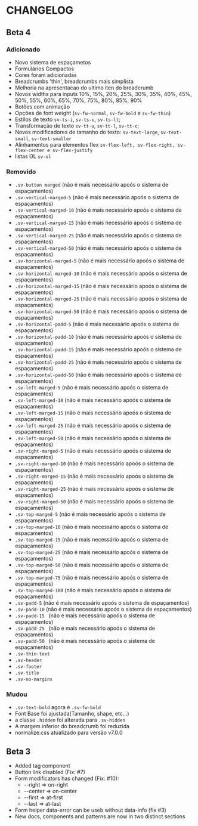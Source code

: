 # CHANGELOG

## Beta 4

### Adicionado
  - Novo sistema de espaçametos
  - Formulários Compactos
  - Cores foram adicionadas
  - Breadcrumbs 'thin', breadcrumbs mais simplista
  - Melhoria na apresentacao do ultimo iten do breadcrumb
  - Novos widths para inputs 10%, 15%, 20%, 25%, 30%, 35%, 40%, 45%, 50%, 55%, 60%, 65%, 70%, 75%, 80%, 85%, 90%
  - Botões com animação
  - Opções de font weight (`sv-fw-normal`, `sv-fw-bold` e `sv-fw-thin`)
  - Estilos de texto `sv-ts-i`, `sv-ts-u`, `sv-ts-lt`;
  - Transformação de texto `sv-tt-u`, `sv-tt-l`, `sv-tt-c`;
  - Novos modificadores de tamanho do texto: `sv-text-large`, `sv-text-small`, `sv-text-smaller`
  - Alinhamentos para elementos flex `sv-flex-left, sv-flex-right, sv-flex-center e sv-flex-justify`
  - listas OL `sv-ol`


### Removido

  - `.sv-button marged`  (não é mais necessário apoós o sistema de espaçamentos)
  - `.sv-vertical-marged-5` (não é mais necessário apoós o sistema de espaçamentos)
  - `.sv-vertical-marged-10` (não é mais necessário apoós o sistema de espaçamentos)
  - `.sv-vertical-marged-15` (não é mais necessário apoós o sistema de espaçamentos)
  - `.sv-vertical-marged-25` (não é mais necessário apoós o sistema de espaçamentos)
  - `.sv-vertical-marged-50` (não é mais necessário apoós o sistema de espaçamentos)
  - `.sv-horizontal-marged-5` (não é mais necessário apoós o sistema de espaçamentos)
  - `.sv-horizontal-marged-10` (não é mais necessário apoós o sistema de espaçamentos)
  - `.sv-horizontal-marged-15` (não é mais necessário apoós o sistema de espaçamentos)
  - `.sv-horizontal-marged-25` (não é mais necessário apoós o sistema de espaçamentos)
  - `.sv-horizontal-marged-50` (não é mais necessário apoós o sistema de espaçamentos)
  - `.sv-horizontal-padd-5` (não é mais necessário apoós o sistema de espaçamentos)
  - `.sv-horizontal-padd-10` (não é mais necessário apoós o sistema de espaçamentos)
  - `.sv-horizontal-padd-15` (não é mais necessário apoós o sistema de espaçamentos)
  - `.sv-horizontal-padd-25` (não é mais necessário apoós o sistema de espaçamentos)
  - `.sv-horizontal-padd-50` (não é mais necessário apoós o sistema de espaçamentos)
  - `.sv-left-marged-5` (não é mais necessário apoós o sistema de espaçamentos)
  - `.sv-left-marged-10` (não é mais necessário apoós o sistema de espaçamentos)
  - `.sv-left-marged-15` (não é mais necessário apoós o sistema de espaçamentos)
  - `.sv-left-marged-25` (não é mais necessário apoós o sistema de espaçamentos)
  - `.sv-left-marged-50` (não é mais necessário apoós o sistema de espaçamentos)
  - `.sv-right-marged-5` (não é mais necessário apoós o sistema de espaçamentos)
  - `.sv-right-marged-10` (não é mais necessário apoós o sistema de espaçamentos)
  - `.sv-right-marged-15` (não é mais necessário apoós o sistema de espaçamentos)
  - `.sv-right-marged-25` (não é mais necessário apoós o sistema de espaçamentos)
  - `.sv-right-marged-50` (não é mais necessário apoós o sistema de espaçamentos)
  - `.sv-top-marged-5` (não é mais necessário apoós o sistema de espaçamentos)
  - `.sv-top-marged-10` (não é mais necessário apoós o sistema de espaçamentos)
  - `.sv-top-marged-15` (não é mais necessário apoós o sistema de espaçamentos)
  - `.sv-top-marged-25` (não é mais necessário apoós o sistema de espaçamentos)
  - `.sv-top-marged-50` (não é mais necessário apoós o sistema de espaçamentos)
  - `.sv-top-marged-75` (não é mais necessário apoós o sistema de espaçamentos)
  - `.sv-top-marged-100` (não é mais necessário apoós o sistema de espaçamentos)
  - `.sv-padd-5`  (não é mais necessário apoós o sistema de espaçamentos)
  - `.sv-padd-10` (não é mais necessário apoós o sistema de espaçamentos)
  - `.sv-padd-15 ` (não é mais necessário apoós o sistema de espaçamentos)
  - `.sv-padd-25 ` (não é mais necessário apoós o sistema de espaçamentos)
  - `.sv-padd-50 ` (não é mais necessário apoós o sistema de espaçamentos)
  - `.sv-thin-text`
  - `.sv-header`
  - `.sv-footer`
  - `.sv-title`
  - `.sv-no-margins`


### Mudou
  - `.sv-text-bold` agora é `.sv-fw-bold`
  - Font Base foi ajustada(Tamanho, shape, etc...)
  - a classe `.hidden` foi alterada para `.sv-hidden`
  - A margem inferior do breadcrumb foi reduzida
  - normalize.css atualizado para versão v7.0.0

## Beta 3

  - Added tag component
  - Button link disabled (Fix: #7)
  - Form modificators has changed (Fix: #10):
    - --right => on-right
    - --center => on-center
    - --first => at-first
    - --last => at-last
  - Form helper data-error can be useb without data-info (fix #3)
  - New docs, components and patterns are now in two distinct sections
